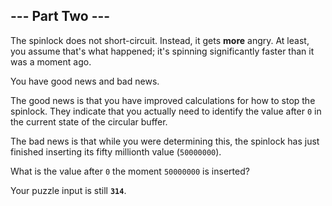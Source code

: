 ## --- Part Two ---

The spinlock does not short-circuit. Instead, it gets **more** angry. At least,
you assume that's what happened; it's spinning significantly faster than it was
a moment ago.

You have good news and bad news.

The good news is that you have improved calculations for how to stop the
spinlock. They indicate that you actually need to identify the value after `0`
in the current state of the circular buffer.

The bad news is that while you were determining this, the spinlock has just
finished inserting its fifty millionth value (`50000000`).

What is the value after `0` the moment `50000000` is inserted?

Your puzzle input is still **`314`**.
